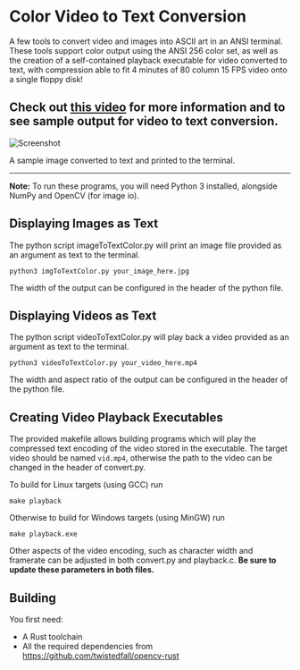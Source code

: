 # Color Video to Text Conversion

A few tools to convert video and images into ASCII art in an ANSI terminal. These tools support color output using the ANSI 256 color set, as well as the creation of a self-contained playback executable for video converted to text, with compression able to fit 4 minutes of 80 column 15 FPS video onto a single floppy disk!

## Check out [this video](https://www.youtube.com/watch?v=uGoR3ZYZqjc) for more information and to see sample output for video to text conversion.

![Screenshot](screenshot.png)

A sample image converted to text and printed to the terminal.

---

**Note:** To run these programs, you will need Python 3 installed, alongside NumPy and OpenCV (for image io).

## Displaying Images as Text

The python script imageToTextColor.py will print an image file provided as an argument as text to the terminal.

`python3 imgToTextColor.py your_image_here.jpg`

The width of the output can be configured in the header of the python file.

## Displaying Videos as Text

The python script videoToTextColor.py will play back a video provided as an argument as text to the terminal.

`python3 videoToTextColor.py your_video_here.mp4`

The width and aspect ratio of the output can be configured in the header of the python file.

## Creating Video Playback Executables

The provided makefile allows building programs which will play the compressed text encoding of the video stored in the executable. The target video should be named `vid.mp4`, otherwise the path to the video can be changed in the header of convert.py.

To build for Linux targets (using GCC) run

`make playback`

Otherwise to build for Windows targets (using MinGW) run

`make playback.exe`

Other aspects of the video encoding, such as character width and framerate can be adjusted in both convert.py and playback.c. **Be sure to update these parameters in both files.**

## Building

You first need:

- A Rust toolchain
- All the required dependencies from <https://github.com/twistedfall/opencv-rust>
